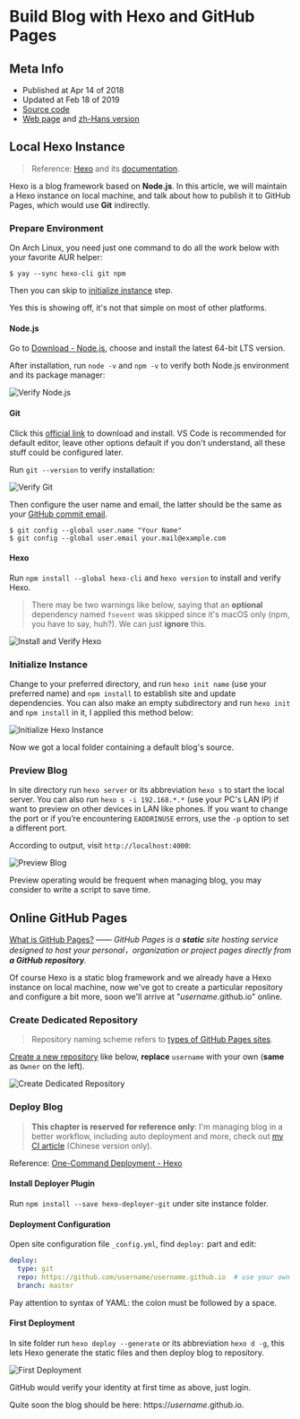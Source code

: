# Build Blog with Hexo and GitHub Pages

## Meta Info

- Published at Apr 14 of 2018
- Updated at Feb 18 of 2019
- [Source code][source]
- [Web page][page] and [zh-Hans version][page_zhs]

[source]: https://github.com/liolok/liolok.com/blob/master/build-blog-with-hexo-and-github-pages/index.md
[page]: https://liolok.com/build-blog-with-hexo-and-github-pages
[page_zhs]: https://liolok.com/zhs/build-blog-with-hexo-and-github-pages

## Local Hexo Instance

> Reference: [Hexo](https://hexo.io/) and its [documentation](https://hexo.io/docs/).

Hexo is a blog framework based on **Node.js**. In this article, we will maintain a Hexo instance on
local machine, and talk about how to publish it to GitHub Pages, which would use **Git** indirectly.

### Prepare Environment

On Arch Linux, you need just one command to do all the work below with your favorite AUR helper:

```shell
$ yay --sync hexo-cli git npm
```

Then you can skip to [initialize instance](#initialize-instance) step.

Yes this is showing off, it's not that simple on most of other platforms.

#### Node.js

Go to [Download - Node.js](https://nodejs.org/en/download/),
choose and install the latest 64-bit LTS version.

After installation, run `node -v` and `npm -v` to verify
both Node.js environment and its package manager:

![Verify Node.js](verify-nodejs.png)

#### Git

Click this [official link](https://git-scm.com/downloads) to download and install.
VS Code is recommended for default editor, leave other options default if you don't understand,
all these stuff could be configured later.

Run `git --version` to verify installation:

![Verify Git](verify-git.png)

Then configure the user name and email,
the latter should be the same as your [GitHub commit email][gh-commit-email].

[gh-commit-email]: https://docs.github.com/en/github/setting-up-and-managing-your-github-user-account/managing-email-preferences/setting-your-commit-email-address

```shell
$ git config --global user.name "Your Name"
$ git config --global user.email your.mail@example.com
```

#### Hexo

Run `npm install --global hexo-cli` and `hexo version` to install and verify Hexo.

> There may be two warnings like below, saying that an **optional** dependency named `fsevent` was
> skipped since it's macOS only (npm, you have to say, huh?). We can just **ignore** this.

![Install and Verify Hexo](install-and-verify-hexo.png)

### Initialize Instance

Change to your preferred directory, and run `hexo init name` (use your preferred name) and
`npm install` to establish site and update dependencies. You can also make an empty subdirectory
and run `hexo init` and `npm install` in it, I applied this method below:

![Initialize Hexo Instance](initialize-hexo-site.png)

Now we got a local folder containing a default blog's source.

### Preview Blog

In site directory run `hexo server` or its abbreviation `hexo s` to start the local server.
You can also run `hexo s -i 192.168.*.*` (use your PC's LAN IP) if want to preview on other devices
in LAN like phones. If you want to change the port or if you’re encountering `EADDRINUSE` errors,
use the `-p` option to set a different port.

According to output, visit `http://localhost:4000`:

![Preview Blog](preview-blog.png)

Preview operating would be frequent when managing blog,
you may consider to write a script to save time.

## Online GitHub Pages

[What is GitHub Pages?](https://help.github.com/articles/what-is-github-pages/) ——
*GitHub Pages is a **static** site hosting service designed to host your personal，organization
or project pages directly from **a GitHub repository**.*

Of course Hexo is a static blog framework and we already have a Hexo instance on local machine,
now we've got to create a particular repository and configure a bit more,
soon we'll arrive at "*username*.github.io" online.

### Create Dedicated Repository

> Repository naming scheme refers to [types of GitHub Pages sites][gh-pages-sites].

[gh-pages-sites]: https://docs.github.com/en/pages/getting-started-with-github-pages/about-github-pages#types-of-github-pages-sites

[Create a new repository](https://github.com/new) like below,
**replace** `username` with your own (**same** as `Owner` on the left).

![Create Dedicated Repository](create-dedicated-repository.png)

### Deploy Blog

> **This chapter is reserved for reference only**: I'm managing blog in a better workflow,
> including auto deployment and more, check out [my CI article][ci-article] (Chinese version only).

[ci-article]: htts://liolok.com/zhs/deploy-hexo-blog-with-git-and-travis-ci/

Reference: [One-Command Deployment - Hexo](https://hexo.io/docs/one-command-deployment#Git)

#### Install Deployer Plugin

Run `npm install --save hexo-deployer-git` under site instance folder.

#### Deployment Configuration

Open site configuration file `_config.yml`, find `deploy:` part and edit:

```yml
deploy:
  type: git
  repo: https://github.com/username/username.github.io  # use your own username
  branch: master
```

Pay attention to syntax of YAML: the colon must be followed by a space.

#### First Deployment

In site folder run `hexo deploy --generate` or its abbreviation `hexo d -g`,
this lets Hexo generate the static files and then deploy blog to repository.

![First Deployment](first-deployment.png)

GitHub would verify your identity at first time as above, just login.

Quite soon the blog should be here: https://*username*.github.io.
